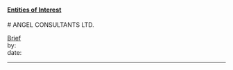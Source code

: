 #### [Entities of Interest](/list.html)
<link rel="stylesheet" type="text/css" href="../../assets/style.css">
# ANGEL CONSULTANTS LTD.

[comment]: <> (Add/Remove information below as you want)
[comment]: <> (Markdown cheatsheet: https://github.com/adam-p/markdown-here/wiki/Markdown-Cheatsheet)
[Brief](Brief.md)  
by:  
date:  

---
[comment]: <> (Add your content here)